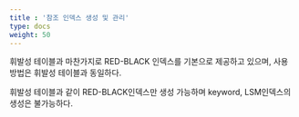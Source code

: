 ```yaml
---
title : '참조 인덱스 생성 및 관리'
type: docs
weight: 50
---
```


휘발성 테이블과 마찬가지로 RED-BLACK 인덱스를 기본으로 제공하고 있으며, 사용 방법은 휘발성 테이블과 동일하다.

휘발성 테이블과 같이 RED-BLACK인덱스만 생성 가능하며 keyword, LSM인덱스의 생성은 불가능하다.

